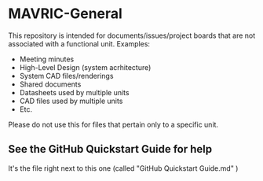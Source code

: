 # MAVRIC-General
This repository is intended for documents/issues/project boards that are not associated with a functional unit.
Examples:
 - Meeting minutes
 - High-Level Design (system acrhitecture)
 - System CAD files/renderings
 - Shared documents
  - Datasheets used by multiple units
  - CAD files used by multiple units
  - Etc.

Please do not use this for files that pertain only to a specific unit.

## See the GitHub Quickstart Guide for help
It's the file right next to this one (called "GitHub Quickstart Guide.md" )
